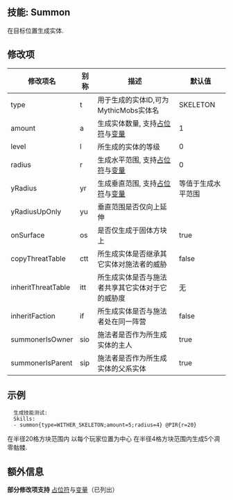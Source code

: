 技能: Summon
--------------------------

在目标位置生成实体.

修改项
----------

| 修改项名 | 别称    | 描述                                                                                                    | 默认值 |
|-----------|------------|----------------------------------------------------------------------------------------------------------------|---------------|
| type               | t       | 用于生成的实体ID,可为MythicMobs实体名 | SKELETON      |
| amount             | a       | 生成实体数量, 支持[占位符](/技能/占位符)与[变量](/技能/变量)                                                                          | 1             |
| level              | l       | 所生成的实体的等级                                                                                                         | 0             |
| radius             | r       | 生成水平范围, 支持[占位符](/技能/占位符)与[变量](/技能/变量)                      | 0             |
| yRadius            | yr      | 生成垂直范围, 支持[占位符](/技能/占位符)与[变量](/技能/变量)                                                          | 等值于生成水平范围        |
| yRadiusUpOnly      | yu      | 垂直范围是否仅向上延伸         |
| onSurface          | os      | 是否仅生成于固体方块上                                                                        | true          |
| copyThreatTable    | ctt     | 所生成实体是否继承其它实体对施法者的威胁 | false         |
| inheritThreatTable | itt     | 所生成实体是否与施法者共享其它实体对于它的威胁度 | 无 |
| inheritFaction     | if      | 所生成实体是否与施法者处在同一阵营                                                                        | false |
| summonerIsOwner | sio | 施法者是否作为所生成实体的主人 | true |
| summonerIsParent | sip | 施法者是否作为所生成实体的父系实体 | true |

示例
--------

      生成技能测试:
      Skills:
      - summon{type=WITHER_SKELETON;amount=5;radius=4} @PIR{r=20}

在半径20格方块范围内 以每个玩家位置为中心 在半径4格方块范围内生成5个凋零骷髅.

额外信息
-------

**部分修改项支持** [占位符](/技能/占位符)与[变量](/技能/变量)（已列出）